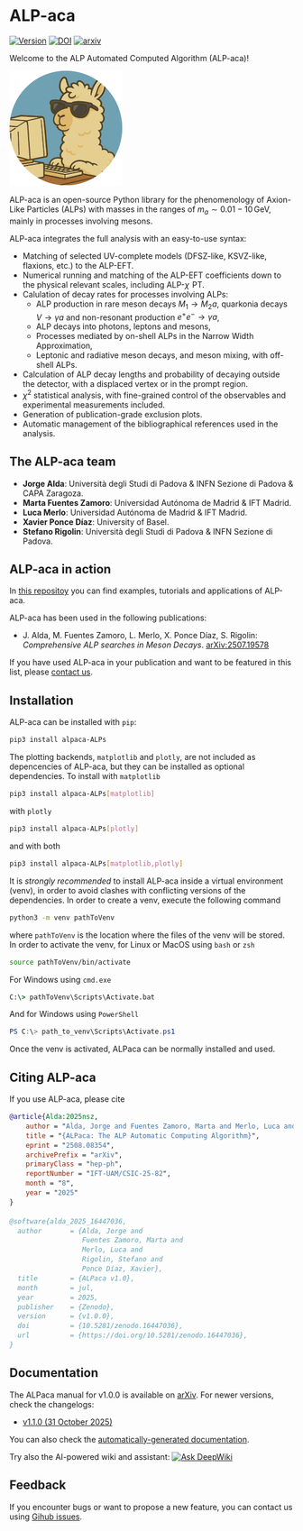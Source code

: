 # ALP-aca

[![Version](https://img.shields.io/badge/version-1.1.0-teal?logo=GitHub)](https://github.com/alp-aca/alp-aca/tree/v1.1.0)
[![DOI](https://zenodo.org/badge/DOI/10.5281/zenodo.16447036.svg)](https://doi.org/10.5281/zenodo.16447036) [![arxiv](https://img.shields.io/badge/arXiv-2508.08354_[hep--ph]-B31B1B.svg?style=flat&logo=arxiv&logoColor=B31B1B)](https://arxiv.org/abs/2508.08354)

Welcome to the ALP Automated Computed Algorithm (ALP-aca)!

![ALPaca logo](https://raw.githubusercontent.com/alp-aca/alp-aca/main/docs/_static/logo.png)

ALP-aca is an open-source Python library for the phenomenology of Axion-Like Particles (ALPs) with masses in the ranges of $m_a \sim 0.01 - 10\,\mathrm{GeV}$, mainly in processes involving mesons.

ALP-aca integrates the full analysis with an easy-to-use syntax:

* Matching of selected UV-complete models (DFSZ-like, KSVZ-like, flaxions, etc.) to the ALP-EFT.
* Numerical running and matching of the ALP-EFT coefficients down to the physical relevant scales, including ALP-$\chi\!$ PT.
* Calulation of decay rates for processes involving ALPs:
  * ALP production in rare meson decays $M_1\to M_2 a$, quarkonia decays $V\to \gamma a$ and non-resonant production $e^+e^- \to \gamma a$,
  * ALP decays into photons, leptons and mesons,
  * Processes mediated by on-shell ALPs in the Narrow Width Approximation,
  * Leptonic and radiative meson decays, and meson mixing, with off-shell ALPs.
* Calculation of ALP decay lengths and probability of decaying outside the detector, with a displaced vertex or in the prompt region.
* $\chi^2$ statistical analysis, with fine-grained control of the observables and experimental measurements included.
* Generation of publication-grade exclusion plots.
* Automatic management of the bibliographical references used in the analysis.

## The ALP-aca team

* **Jorge Alda**: Università degli Studi di Padova & INFN Sezione di Padova & CAPA Zaragoza.
* **Marta Fuentes Zamoro**: Universidad Autónoma de Madrid & IFT Madrid.
* **Luca Merlo**: Universidad Autónoma de Madrid & IFT Madrid.
* **Xavier Ponce Díaz**: University of Basel.
* **Stefano Rigolin**: Università degli Studi di Padova & INFN Sezione di Padova.

## ALP-aca in action

In [this repositoy](https://github.com/alp-aca/examples) you can find examples, tutorials and applications of ALP-aca.

ALP-aca has been used in the following publications:

* J. Alda, M. Fuentes Zamoro, L. Merlo, X. Ponce Díaz, S. Rigolin: *Comprehensive ALP searches in Meson Decays*. [arXiv:2507.19578](https://arxiv.org/abs/2507.19578)

If you have used ALP-aca in your publication and want to be featured in this list, please [contact us](https://github.com/alp-aca/alp-aca/issues/new?template=publication-using-alpaca.md).

## Installation

ALP-aca can be installed with `pip`:

```bash
pip3 install alpaca-ALPs
```

The plotting backends, `matplotlib` and `plotly`, are not included as depencencies of ALP-aca, but they can be installed as optional dependencies. To install with `matplotlib`

```bash
pip3 install alpaca-ALPs[matplotlib]
```

with `plotly`

```bash
pip3 install alpaca-ALPs[plotly]
```

and with both

```bash
pip3 install alpaca-ALPs[matplotlib,plotly]
```

It is *strongly recommended* to install ALP-aca inside a virtual environment (venv), in order to avoid clashes with conflicting versions of the dependencies. In order to create a venv, execute the following command

```bash
python3 -m venv pathToVenv
```

where `pathToVenv` is the location where the files of the venv will be stored. In order to activate the venv, for Linux or MacOS using `bash` or `zsh`

```bash
source pathToVenv/bin/activate
```

For Windows using ```cmd.exe```

```bat
C:\> pathToVenv\Scripts\Activate.bat
```

And for Windows using ```PowerShell```

```powershell
PS C:\> path_to_venv\Scripts\Activate.ps1
```

Once the venv is activated, ALPaca can be normally installed and used.

## Citing ALP-aca

If you use ALP-aca, please cite

```bibtex
@article{Alda:2025nsz,
    author = "Alda, Jorge and Fuentes Zamoro, Marta and Merlo, Luca and Ponce D{\'\i}az, Xavier and Rigolin, Stefano",
    title = "{ALPaca: The ALP Automatic Computing Algorithm}",
    eprint = "2508.08354",
    archivePrefix = "arXiv",
    primaryClass = "hep-ph",
    reportNumber = "IFT-UAM/CSIC-25-82",
    month = "8",
    year = "2025"
}

@software{alda_2025_16447036,
  author       = {Alda, Jorge and
                  Fuentes Zamoro, Marta and
                  Merlo, Luca and
                  Rigolin, Stefano and
                  Ponce Díaz, Xavier},
  title        = {ALPaca v1.0},
  month        = jul,
  year         = 2025,
  publisher    = {Zenodo},
  version      = {v1.0.0},
  doi          = {10.5281/zenodo.16447036},
  url          = {https://doi.org/10.5281/zenodo.16447036},
}
```

## Documentation

The ALPaca manual for v1.0.0 is available on [arXiv](https://arxiv.org/abs/2508.08354). For newer versions, check the changelogs:

* [v1.1.0 (31 October 2025)](https://github.com/alp-aca/alp-aca/blob/main/changelogs/v1-1.md)

You can also check the [automatically-generated documentation](https://alpaca-alps.readthedocs.io/latest/).

Try also the AI-powered wiki and assistant: [![Ask DeepWiki](https://deepwiki.com/badge.svg)](https://deepwiki.com/alp-aca/alp-aca)

## Feedback

If you encounter bugs or want to propose a new feature, you can contact us using [Gihub issues](https://github.com/alp-aca/alp-aca/issues/new/choose).
